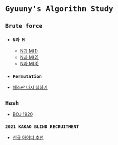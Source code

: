# `Gyuuny's Algorithm Study`

## `Brute force`

- ### `N과 M`
    - [N과 M(1)](https://github.com/hoecholi-CS/Algorithm/blob/master/src/Brute_Force/NM1.java)
    - [N과 M(2)](https://github.com/hoecholi-CS/Algorithm/blob/master/src/Brute_Force/N%EA%B3%BCM2/NM2.java)
    - [N과 M(3)]()

- ### `Permutation`


- [체스판 다시 칠하기]()

## `Hash`

- [BOJ 1920]()


### `2021 KAKAO BLIND RECRUITMENT`

- [신규 아이디 추천](https://github.com/hoecholi-CS/Algorithm/blob/master/src/KAKAO_2021/New_Id.java)
    
    

